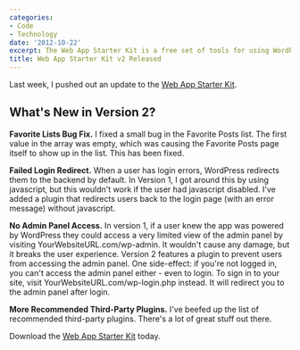 ```yaml
---
categories:
- Code
- Technology
date: '2012-10-22'
excerpt: The Web App Starter Kit is a free set of tools for using WordPress to power your web app.
title: Web App Starter Kit v2 Released
---
```


Last week, I pushed out an update to the <a href="http://cferdinandi.github.com/go-mobile-first/">Web App Starter Kit</a>.

<h2>What's New in Version 2?</h2>

<strong>Favorite Lists Bug Fix.</strong> I fixed a small bug in the Favorite Posts list. The first value in the array was empty, which was causing the Favorite Posts page itself to show up in the list. This has been fixed.

<strong>Failed Login Redirect.</strong> When a user has login errors, WordPress redirects them to the backend by default. In Version 1, I got around this by using javascript, but this wouldn't work if the user had javascript disabled. I've added a plugin that redirects users back to the login page (with an error message) without javascript.

<strong>No Admin Panel Access.</strong> In version 1, if a user knew the app was powered by WordPress they could access a very limited view of the admin panel by visiting YourWebsiteURL.com/wp-admin. It wouldn't cause any damage, but it breaks the user experience. Version 2 features a plugin to prevent users from accessing the admin panel. One side-effect: if you're not logged in, you can't access the admin panel either - even to login. To sign in to your site, visit YourWebsiteURL.com/wp-login.php instead. It will redirect you to the admin panel after login.

<strong>More Recommended Third-Party Plugins.</strong> I've beefed up the list of recommended third-party plugins. There's a lot of great stuff out there.

Download the <a href="http://cferdinandi.github.com/go-mobile-first/">Web App Starter Kit</a> today.